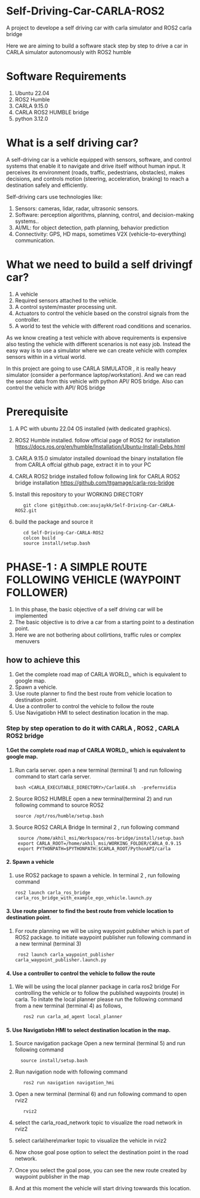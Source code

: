 # Self-Driving-Car-CARLA-ROS2
A project to develope a self driving car with carla simulator and ROS2 carla bridge

Here we are aiming to build a software stack step by step to drive a car in CARLA simulator autonomously with ROS2 humble

# Software Requirements
1. Ubuntu 22.04
2. ROS2 Humble
3. CARLA 9.15.0
4. CARLA ROS2 HUMBLE bridge
5. python 3.12.0

# What is a self driving car?

A self-driving car is a vehicle equipped with sensors, software, and control systems that enable it to navigate and drive itself without human input.
It perceives its environment (roads, traffic, pedestrians, obstacles), makes decisions, and controls motion (steering, acceleration, braking) to reach a destination safely and efficiently.

Self-driving cars use technologies like:
1. Sensors: cameras, lidar, radar, ultrasonic sensors.
2. Software: perception algorithms, planning, control, and decision-making systems..
3. AI/ML: for object detection, path planning, behavior prediction
4. Connectivity: GPS, HD maps, sometimes V2X (vehicle-to-everything) communication.


# What we  need to build a self drivingf car?
1. A vehicle
2. Required sensors attached to the vehicle.
3. A control system/master processing unit.
4. Actuators to control the vehicle based on the constrol signals from the controller.
5. A world to test the vehicle with different road conditions and scenarios.

As we know creating a test vehicle with above requirements is expensive also testing the vehicle with different scenarios is not easy job.
Instead the easy way is to use a simulator where we can create vehicle with complex sensors within in a virtual world.

In this project are going to use CARLA SIMULATOR , it is really heavy simulator (consider a performance laptop/workstation).
And we can read the sensor data from this vehicle with python API/ ROS bridge.
Also can control the vehicle with API/ ROS bridge

# Prerequisite
1. A PC with ubuntu 22.04 OS installed (with dedicated graphics).
2. ROS2 Humble installed.
   follow official page of ROS2 for installation https://docs.ros.org/en/humble/Installation/Ubuntu-Install-Debs.html
4. CARLA 9.15.0 simulator installed
   download the binary installation file from CARLA offcial github page, extract it in to your PC
6. CARLA ROS2 bridge installed
   follow following link for CARLA ROS2 bridge installation https://github.com/ttgamage/carla-ros-bridge
7. Install this repository to your WORKING DIRECTORY

          git clone git@github.com:asujaykk/Self-Driving-Car-CARLA-ROS2.git
8. build the package and source it

          cd Self-Driving-Car-CARLA-ROS2
          colcon build
          source install/setup.bash



# PHASE-1  : A SIMPLE ROUTE FOLLOWING VEHICLE (WAYPOINT FOLLOWER)
1. In this phase, the basic objective of a self driving car will be implemented
2. The basic objective is to drive a car from a starting point to a destination point.
3. Here we are not bothering about collirtions, traffic rules or complex menuvers

## how to achieve this
1. Get the complete road map of CARLA WORLD,, which is equivalent to google map.
2. Spawn a vehicle.
3. Use route planner to find the best route from vehicle location to destination point.
4. Use a controller to control the vehicle to follow the route
5. Use Navigatiobn HMI to select destination location in the map.

### Step by step operation to do it with CARLA , ROS2 , CARLA ROS2 bridge
#### 1.Get the complete road map of CARLA WORLD,, which is equivalent to google map.
1. Run carla server.
open a new terminal (terminal 1) and run following command to start carla server.

       bash <CARLA_EXECUTABLE_DIRECTORY>/CarlaUE4.sh  -prefernvidia
   
2. Source ROS2 HUMBLE
open a new terminal(terminal 2) and run following command to source ROS2

       source /opt/ros/humble/setup.bash
3. Source ROS2 CARLA Bridge
In terminal 2 , run following command
 
        source /home/akhil_msi/Workspace/ros-bridge/install/setup.bash
        export CARLA_ROOT=/home/akhil_msi/WORKING_FOLDER/CARLA_0.9.15
        export PYTHONPATH=$PYTHONPATH:$CARLA_ROOT/PythonAPI/carla
   
#### 2. Spawn a vehicle
1. use ROS2 package to spawn a vehicle. 
In terminal 2 , run following command

       ros2 launch carla_ros_bridge carla_ros_bridge_with_example_ego_vehicle.launch.py

#### 3. Use route planner to find the best route from vehicle location to destination point.
1. For route planning we will be using waypoint publisher which is part of ROS2 package.
   to initiate waypoint publisher run following command in a new terminal (terminal 3)

        ros2 launch carla_waypoint_publisher carla_waypoint_publisher.launch.py  

#### 4. Use a controller to control the vehicle to follow the route
1. We will be using the local planner package in carla ros2 bridge For controlling the vehicle or to follow the published waypoints (route) in carla.
   To initate the local planner please run the following command from a new terminal (terminal 4) as follows,

          ros2 run carla_ad_agent local_planner


#### 5. Use Navigatiobn HMI to select destination location in the map. 
1. Source navigation package
   Open a new terminal (terminal 5) and run following command
       
         source install/setup.bash
2. Run navigation node with following command

          ros2 run navigation navigation_hmi
3. Open a new terminal (terminal 6) and run following command to open rviz2

          rviz2
5. select the carla_road_network topic to visualize the road network in rviz2
6. select carla\here\marker topic to visualize the vehicle in rviz2
7. Now chose goal pose option to select the destination point in the road network.
8. Once you select the goal pose, you can see the new route created by waypoint publisher in the map
9. And at this moment the vehicle will start driving towwards this location.



           
